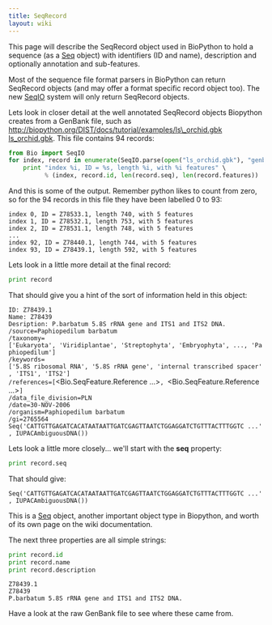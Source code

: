 ```yaml
---
title: SeqRecord
layout: wiki
---
```


This page will describe the SeqRecord object used in BioPython to hold a
sequence (as a [Seq](Seq "wikilink") object) with identifiers (ID and
name), description and optionally annotation and sub-features.

Most of the sequence file format parsers in BioPython can return
SeqRecord objects (and may offer a format specific record object too).
The new [SeqIO](SeqIO "wikilink") system will only return SeqRecord
objects.

Lets look in closer detail at the well annotated SeqRecord objects
Biopython creates from a GenBank file, such as
[http://biopython.org/DIST/docs/tutorial/examples/ls\_orchid.gbk
ls\_orchid.gbk](http://biopython.org/DIST/docs/tutorial/examples/ls_orchid.gbk_ls_orchid.gbk "wikilink").
This file contains 94 records:

``` python
from Bio import SeqIO
for index, record in enumerate(SeqIO.parse(open("ls_orchid.gbk"), "genbank")) :
    print "index %i, ID = %s, length %i, with %i features" \
          % (index, record.id, len(record.seq), len(record.features))
```

And this is some of the output. Remember python likes to count from
zero, so for the 94 records in this file they have been labelled 0 to
93:

`index 0, ID = Z78533.1, length 740, with 5 features`  
`index 1, ID = Z78532.1, length 753, with 5 features`  
`index 2, ID = Z78531.1, length 748, with 5 features`  
`...`  
`index 92, ID = Z78440.1, length 744, with 5 features`  
`index 93, ID = Z78439.1, length 592, with 5 features`

Lets look in a little more detail at the final record:

``` python
print record
```

That should give you a hint of the sort of information held in this
object:

`ID: Z78439.1`  
`Name: Z78439`  
`Desription: P.barbatum 5.8S rRNA gene and ITS1 and ITS2 DNA.`  
`/source=Paphiopedilum barbatum`  
`/taxonomy=['Eukaryota', 'Viridiplantae', 'Streptophyta', 'Embryophyta', ..., 'Paphiopedilum']`  
`/keywords=['5.8S ribosomal RNA', '5.8S rRNA gene', 'internal transcribed spacer', 'ITS1', 'ITS2']`  
`/references=[`<Bio.SeqFeature.Reference ...>`, `<Bio.SeqFeature.Reference ...>`]`  
`/data_file_division=PLN`  
`/date=30-NOV-2006`  
`/organism=Paphiopedilum barbatum`  
`/gi=2765564`  
`Seq('CATTGTTGAGATCACATAATAATTGATCGAGTTAATCTGGAGGATCTGTTTACTTTGGTC ...', IUPACAmbiguousDNA())`

Lets look a little more closely... we'll start with the **seq**
property:

``` python
print record.seq
```

That should give:

`Seq('CATTGTTGAGATCACATAATAATTGATCGAGTTAATCTGGAGGATCTGTTTACTTTGGTC ...', IUPACAmbiguousDNA())`

This is a [Seq](Seq "wikilink") object, another important object type in
Biopython, and worth of its own page on the wiki documentation.

The next three properties are all simple strings:

``` python
print record.id
print record.name
print record.description
```

`Z78439.1`  
`Z78439`  
`P.barbatum 5.8S rRNA gene and ITS1 and ITS2 DNA.`

Have a look at the raw GenBank file to see where these came from.
